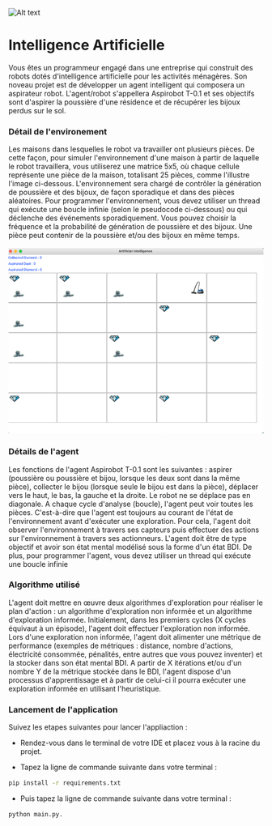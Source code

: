![Alt text](https://cdn.pixabay.com/photo/2018/09/18/11/19/artificial-intelligence-3685928_960_720.png)

# Intelligence Artificielle

Vous êtes un programmeur engagé dans une entreprise qui construit des robots dotés d'intelligence artificielle pour les activités ménagères. Son noveau projet est de développer un agent intelligent qui composera un aspirateur robot. L'agent/robot s'appellera Aspirobot T-0.1 et ses objectifs sont d'aspirer la poussière d'une résidence et de récupérer les bijoux perdus sur le sol.

### Détail de l'environement

Les maisons dans lesquelles le robot va travailler ont plusieurs pièces. De cette façon, pour simuler l'environnement d'une maison à partir de laquelle le robot travaillera, vous utiliserez une matrice 5x5, où chaque cellule représente une pièce de la maison, totalisant 25 pièces, comme l'illustre l'image ci-dessous. L'environnement sera chargé de contrôler la génération de poussière et des bijoux, de façon sporadique et dans des pièces aléatoires. Pour programmer l'environnement, vous devez utiliser un thread qui exécute une boucle infinie (selon le pseudocode ci-dessous) ou qui déclenche des événements sporadiquement. Vous pouvez choisir la fréquence et la probabilité de génération de poussière et des bijoux. Une pièce peut contenir de la poussière et/ou des bijoux en même temps.
<br />
<br />
![Alt text](capture.png)

### Détails de l'agent

Les fonctions de l'agent Aspirobot T-0.1 sont les suivantes : aspirer (poussière ou poussière et bijou, lorsque les deux sont dans la même pièce), collecter le bijou (lorsque seule le bijou est dans la pièce), déplacer vers le haut, le bas, la gauche et la droite. Le robot ne se déplace pas en diagonale. A chaque cycle d'analyse (boucle), l'agent peut voir toutes les pièces. C'est-à-dire que l'agent est toujours au courant de l'état de l'environnement avant d'exécuter une exploration. Pour cela, l'agent doit observer l'environnement à travers ses capteurs puis effectuer des actions sur l'environnement à travers ses actionneurs. L'agent doit être de type objectif et avoir son état mental modélisé sous la forme d'un état BDI. De plus, pour programmer l'agent, vous devez utiliser un thread qui exécute une boucle infinie

### Algorithme utilisé

L'agent doit mettre en œuvre deux algorithmes d'exploration pour réaliser le plan d'action : un algorithme d'exploration non informée et un algorithme d'exploration informée. Initialement, dans les premiers cycles (X cycles équivaut à un épisode), l'agent doit effectuer l'exploration non informée. Lors d'une exploration non informée, l'agent doit alimenter une métrique de performance (exemples de métriques : distance, nombre d'actions, électricité consommée, pénalités, entre autres que vous pouvez inventer) et la stocker dans son état mental BDI. A partir de X itérations et/ou d'un nombre Y de la métrique stockée dans le BDI, l'agent dispose d'un processus d'apprentissage et à partir de celui-ci il pourra exécuter une exploration informée en utilisant l'heuristique. 

### Lancement de l'application

Suivez les etapes suivantes pour lancer l'appliaction : 

- Rendez-vous dans le terminal de votre IDE et placez vous à la racine du projet. 
  
- Tapez la ligne de commande suivante dans votre terminal : 
 ```sh
pip install -r requirements.txt
``` 
- Puis tapez la ligne de commande suivante dans votre terminal : 
 ```sh
python main.py. 
```  
